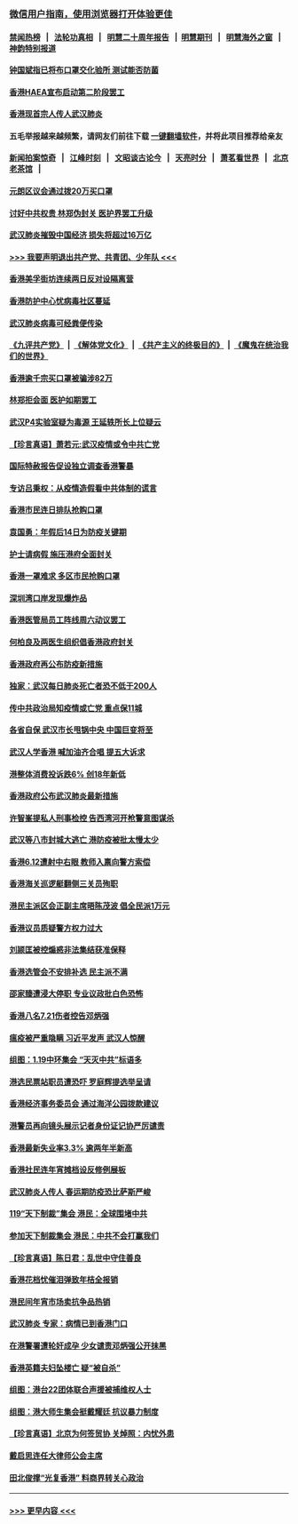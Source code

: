 ### [微信用户指南，使用浏览器打开体验更佳](https://github.com/gfw-breaker/banned-news1/blob/master/indexes/wechat-guide.md?t=0)
#### [禁闻热榜](热点新闻.md?t=0)  &nbsp;&nbsp;|&nbsp;&nbsp; [法轮功真相](https://github.com/gfw-breaker/truth/blob/master/README.md?t=0) &nbsp;&nbsp;|&nbsp;&nbsp; [明慧二十周年报告](https://github.com/gfw-breaker/mh-reports/blob/master/README.md?t=0) &nbsp;&nbsp;|&nbsp;&nbsp;[明慧期刊](https://github.com/gfw-breaker/mh-qikan) &nbsp;&nbsp;|&nbsp;&nbsp; [明慧海外之窗](https://github.com/gfw-breaker/mh-news/blob/master/README.md?t=0) &nbsp;&nbsp;|&nbsp;&nbsp; [神韵特别报道](https://github.com/gfw-breaker/mh-news/blob/master/shenyun.md?t=0)
#### [钟国斌指已将布口罩交化验所 测试能否防菌](../pages/nsc415/n11842783.md?t=02042344) 
#### [香港HAEA宣布启动第二阶段罢工](../pages/nsc415/n11842723.md?t=02042344) 
#### [香港现首宗人传人武汉肺炎](../pages/nsc415/n11842766.md?t=02042344) 
#### 五毛举报越来越频繁，请网友们前往下载 [一键翻墙软件](https://github.com/gfw-breaker/ssr-accounts)，并将此项目推荐给亲友
#### [新闻拍案惊奇](https://github.com/gfw-breaker/banned-news1/blob/master/pages/link4.md) &nbsp;&nbsp;|&nbsp;&nbsp; [江峰时刻](https://github.com/gfw-breaker/banned-news1/blob/master/pages/link4.md) &nbsp;&nbsp;|&nbsp;&nbsp; [文昭谈古论今](https://github.com/gfw-breaker/banned-news1/blob/master/pages/link4.md) &nbsp;&nbsp;|&nbsp;&nbsp; [天亮时分](https://github.com/gfw-breaker/banned-news1/blob/master/pages/link4.md) &nbsp;&nbsp;|&nbsp;&nbsp; [萧茗看世界](https://github.com/gfw-breaker/banned-news1/blob/master/pages/link4.md) &nbsp;&nbsp;|&nbsp;&nbsp; [北京老茶馆](https://github.com/gfw-breaker/banned-news1/blob/master/pages/link4.md) &nbsp;&nbsp;|&nbsp;&nbsp; 
#### [元朗区议会通过拨20万买口罩](../pages/nsc415/n11842754.md?t=02042344) 
#### [讨好中共权贵 林郑伪封关 医护界罢工升级](../pages/nsc415/n11842359.md?t=02042344) 
#### [武汉肺炎摧毁中国经济 损失将超过16万亿](../pages/nsc415/n11839723.md?t=02042344) 
#### [>>> 我要声明退出共产党、共青团、少年队 <<<](https://github.com/begood0513/goodnews/blob/master/quit/letter.md) 
#### [香港美孚街坊连续两日反对设隔离营](../pages/nsc415/n11839962.md?t=02042344) 
#### [香港防护中心忧病毒社区蔓延](../pages/nsc415/n11839933.md?t=02042344) 
#### [武汉肺炎病毒可经粪便传染](../pages/nsc415/n11839939.md?t=02042344) 
#### [《九评共产党》](https://github.com/begood0513/9ping.md/blob/master/README.md) &nbsp;|&nbsp; [《解体党文化》](../../../../jtdwh.md/blob/master/README.md)  &nbsp;|&nbsp; [《共产主义的终极目的》](../../../../gczydzjmd.md/blob/master/README.md) &nbsp;|&nbsp; [《魔鬼在统治我们的世界》](../../../../mgztzwmdsj.md/blob/master/README.md) 
#### [香港逾千宗买口罩被骗涉82万](../pages/nsc415/n11839914.md?t=02042344) 
#### [林郑拒会面 医护如期罢工](../pages/nsc415/n11839892.md?t=02042344) 
#### [武汉P4实验室疑为毒源 王延轶所长上位疑云](../pages/nsc415/n11835543.md?t=02042344) 
#### [【珍言真语】萧若元:武汉疫情或令中共亡党](../pages/nsc415/n11829394.md?t=02042344) 
#### [国际特赦报告促设独立调查香港警暴](../pages/nsc415/n11833845.md?t=02042344) 
#### [专访吕秉权：从疫情造假看中共体制的谎言](../pages/nsc415/n11833813.md?t=02042344) 
#### [香港市民连日排队抢购口罩](../pages/nsc415/n11833794.md?t=02042344) 
#### [袁国勇：年假后14日为防疫关键期](../pages/nsc415/n11831088.md?t=02042344) 
#### [护士请病假 施压港府全面封关](../pages/nsc415/n11831030.md?t=02042344) 
#### [香港一罩难求 多区市民抢购口罩](../pages/nsc415/n11831002.md?t=02042344) 
#### [深圳湾口岸发现爆炸品](../pages/nsc415/n11828802.md?t=02042344) 
#### [香港医管局员工阵线周六动议罢工](../pages/nsc415/n11828762.md?t=02042344) 
#### [何柏良及两医生组织倡香港政府封关](../pages/nsc415/n11828749.md?t=02042344) 
#### [香港政府再公布防疫新措施](../pages/nsc415/n11828716.md?t=02042344) 
#### [独家：武汉每日肺炎死亡者恐不低于200人](../pages/nsc415/n11828240.md?t=02042344) 
#### [传中共政治局知疫情或亡党 重点保11城](../pages/nsc415/n11828145.md?t=02042344) 
#### [各省自保 武汉市长甩锅中央 中国巨变将至](../pages/nsc415/n11828021.md?t=02042344) 
#### [武汉人学香港 喊加油齐合唱 提五大诉求](../pages/nsc415/n11827046.md?t=02042344) 
#### [港整体消费投诉跌6% 创18年新低](../pages/nsc415/n11817280.md?t=02042344) 
#### [香港政府公布武汉肺炎最新措施](../pages/nsc415/n11817152.md?t=02042344) 
#### [许智峯提私人刑事检控 告西湾河开枪警意图谋杀](../pages/nsc415/n11817132.md?t=02042344) 
#### [武汉等八市封城大逃亡 港防疫被批太慢太少](../pages/nsc415/n11817058.md?t=02042344) 
#### [香港6.12遭射中右眼 教师入禀向警方索偿](../pages/nsc415/n11814678.md?t=02042344) 
#### [香港海关巡逻艇翻侧三关员殉职](../pages/nsc415/n11814604.md?t=02042344) 
#### [港民主派区会正副主席晤陈茂波 倡全民派1万元](../pages/nsc415/n11814582.md?t=02042344) 
#### [香港议员质疑警方权力过大](../pages/nsc415/n11814560.md?t=02042344) 
#### [刘颕匡被控煽惑非法集结获准保释](../pages/nsc415/n11811727.md?t=02042344) 
#### [香港选管会不安排补选 民主派不满](../pages/nsc415/n11811691.md?t=02042344) 
#### [邵家臻遭浸大停职 专业议政批白色恐怖](../pages/nsc415/n11811670.md?t=02042344) 
#### [香港八名7.21伤者控告邓炳强](../pages/nsc415/n11811623.md?t=02042344) 
#### [瘟疫被严重隐瞒 习近平发声 武汉人惊醒](../pages/nsc415/n11811186.md?t=02042344) 
#### [组图：1.19中环集会 “天灭中共”标语多](../pages/nsc415/n11809514.md?t=02042344) 
#### [港选民票站职员遭恐吓 罗庭辉提选举呈请](../pages/nsc415/n11808914.md?t=02042344) 
#### [香港经济事务委员会 通过海洋公园拨款建议](../pages/nsc415/n11808906.md?t=02042344) 
#### [港警员再向镜头展示记者身份证记协严厉谴责](../pages/nsc415/n11808888.md?t=02042344) 
#### [香港最新失业率3.3% 逾两年半新高](../pages/nsc415/n11808887.md?t=02042344) 
#### [香港社民连年宵摊档设反修例展板](../pages/nsc415/n11808857.md?t=02042344) 
#### [武汉肺炎人传人 春运期防疫恐比萨斯严峻](../pages/nsc415/n11808739.md?t=02042344) 
#### [119“天下制裁”集会 港民：全球围堵中共](../pages/nsc415/n11806318.md?t=02042344) 
#### [参加天下制裁集会 港民：中共不会打赢我们](../pages/nsc415/n11806596.md?t=02042344) 
#### [【珍言真语】陈日君：乱世中守住善良](../pages/nsc415/n11806247.md?t=02042344) 
#### [香港花档忧催泪弹致年桔全报销](../pages/nsc415/n11806130.md?t=02042344) 
#### [港民间年宵市场卖抗争品热销](../pages/nsc415/n11806073.md?t=02042344) 
#### [武汉肺炎 专家：病情已到香港门口](../pages/nsc415/n11806020.md?t=02042344) 
#### [在港警署遭轮奸成孕 少女谴责邓炳强公开抹黑](../pages/nsc415/n11805981.md?t=02042344) 
#### [香港英籍夫妇坠楼亡 疑“被自杀”](../pages/nsc415/n11805937.md?t=02042344) 
#### [组图：港台22团体联合声援被捕维权人士](../pages/nsc415/n11801834.md?t=02042344) 
#### [组图：港大师生集会挺戴耀廷 抗议暴力制度](../pages/nsc415/n11799298.md?t=02042344) 
#### [【珍言真语】北京为何签贸协 关焯照：内忧外患](../pages/nsc415/n11799790.md?t=02042344) 
#### [戴启思连任大律师公会主席](../pages/nsc415/n11799306.md?t=02042344) 
#### [田北俊撑“光复香港” 料商界转关心政治](../pages/nsc415/n11799287.md?t=02042344) 

----
#### [ >>> 更早内容 <<< ](../indexes/nsc415-earlier.md)
